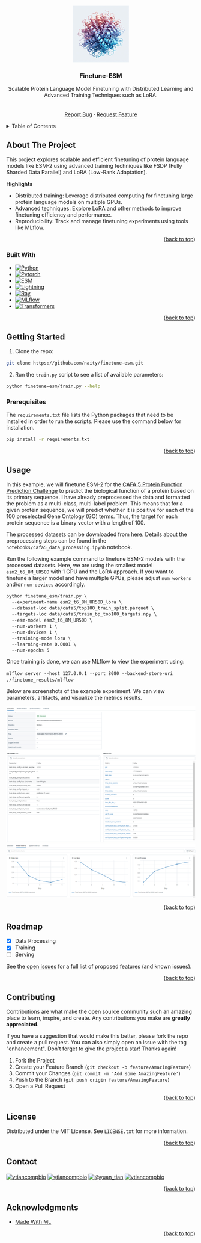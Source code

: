<!-- Improved compatibility of back to top link: See: https://github.com/othneildrew/Best-README-Template/pull/73 -->
<a name="readme-top"></a>
<!--
*** Thanks for checking out the Best-README-Template. If you have a suggestion
*** that would make this better, please fork the repo and create a pull request
*** or simply open an issue with the tag "enhancement".
*** Don't forget to give the project a star!
*** Thanks again! Now go create something AMAZING! :D
-->



<!-- PROJECT SHIELDS -->
<!--
*** I'm using markdown "reference style" links for readability.
*** Reference links are enclosed in brackets [ ] instead of parentheses ( ).
*** See the bottom of this document for the declaration of the reference variables
*** for contributors-url, forks-url, etc. This is an optional, concise syntax you may use.
*** https://www.markdownguide.org/basic-syntax/#reference-style-links
-->



<!-- PROJECT LOGO -->
<br />
<div align="center">
  <a href="https://github.com/naity/finetune-esm">
    <img src="images/logo.png" alt="Logo" width="150" height="150">
  </a>
 
<h3 align="center">Finetune-ESM</h3>

  <p align="center">
    Scalable Protein Language Model Finetuning with Distributed Learning and Advanced Training Techniques such as LoRA.
    <br />
    <br />
    <br />
    <a href="https://github.com/naity/finetune-esm/issues">Report Bug</a>
    ·
    <a href="https://github.com/naity/finetune-esm/issues">Request Feature</a>
  </p>
</div>



<!-- TABLE OF CONTENTS -->
<details>
  <summary>Table of Contents</summary>
  <ol>
    <li>
      <a href="#about-the-project">About The Project</a>
      <ul>
        <li><a href="#built-with">Built With</a></li>
      </ul>
    </li>
    <li>
      <a href="#getting-started">Getting Started</a>
      <ul>
        <li><a href="#prerequisites">Prerequisites</a></li>
      </ul>
    </li>
    <li><a href="#usage">Usage</a></li>
    <li><a href="#roadmap">Roadmap</a></li>
    <li><a href="#contributing">Contributing</a></li>
    <li><a href="#license">License</a></li>
    <li><a href="#contact">Contact</a></li>
    <li><a href="#acknowledgments">Acknowledgments</a></li>
  </ol>
</details>



<!-- ABOUT THE PROJECT -->
## About The Project

This project explores scalable and efficient finetuning of protein language models like ESM-2 using advanced training techniques like FSDP (Fully Sharded Data Parallel) and LoRA (Low-Rank Adaptation).

**Highlights**

* Distributed training: Leverage distributed computing for finetuning large protein language models on multiple GPUs.
* Advanced techniques: Explore LoRA and other methods to improve finetuning efficiency and performance.
* Reproducibility: Track and manage finetuning experiments using tools like MLflow.

<p align="right">(<a href="#readme-top">back to top</a>)</p>



### Built With

* [![Python][Python_badge]][Python-url]
* [![Pytorch][Pytorch_badge]][Pytorch-url]
* [![ESM][ESM_badge]][ESM-url]
* [![Lightning][Lightning_badge]][Lightning-url]
* [![Ray][Ray_badge]][Ray-url]
* [![MLflow][MLflow_badge]][MLflow-url]
* [![Transformers][Transformers_badge]][Transformers-url]

<p align="right">(<a href="#readme-top">back to top</a>)</p>



<!-- GETTING STARTED -->
## Getting Started

1. Clone the repo:
```sh
git clone https://github.com/naity/finetune-esm.git
```

2. Run the `train.py` script to see a list of available parameters:
```sh
python finetune-esm/train.py --help
```

### Prerequisites

The `requirements.txt` file lists the Python packages that need to be installed in order to run the scripts. Please use the command below for installation.
  ```sh
  pip install -r requirements.txt
  ```

<p align="right">(<a href="#readme-top">back to top</a>)</p>



<!-- USAGE EXAMPLES -->
## Usage
In this example, we will finetune ESM-2 for the [CAFA 5 Protein Function Prediction Challenge](https://www.kaggle.com/competitions/cafa-5-protein-function-prediction) to predict the biological function of a protein based on its primary sequence.
I have already preprocessed the data and formatted the problem as a multi-class, multi-label problem. This means that for a given protein sequence, we will predict whether it is positive for each of the 100 preselected Gene Ontology (GO) terms. Thus, the target for each protein sequence is a binary vector with a length of 100.

The processed datasets can be downloaded from [here](https://drive.google.com/drive/folders/1AV46AaOHDn_2lR65R8PIBJKXgz6Xk204?usp=sharing). Details about the preprocessing steps can be found in the `notebooks/cafa5_data_processing.ipynb` notebook.

Run the following example command to finetune ESM-2 models with the processed datasets. Here, we are using the smallest model `esm2_t6_8M_UR50D` with 1 GPU and the LoRA approach. If you want to finetune a larger model and have multiple GPUs, please adjust `num_workers` and/or `num-devices` accordingly.
```
python finetune_esm/train.py \
  --experiment-name esm2_t6_8M_UR50D_lora \
  --dataset-loc data/cafa5/top100_train_split.parquet \
  --targets-loc data/cafa5/train_bp_top100_targets.npy \
  --esm-model esm2_t6_8M_UR50D \
  --num-workers 1 \
  --num-devices 1 \
  --training-mode lora \
  --learning-rate 0.0001 \
  --num-epochs 5
```

Once training is done, we can use MLflow to view the experiment using:

`mlflow server --host 127.0.0.1 --port 8080 --backend-store-uri ./finetune_results/mlflow`

Below are screenshots of the example experiment. We can view parameters, artifacts, and visualize the metrics results.

![MLflow Result 1](images/mlflow_result1.png)
![MLflow Result 2](images/mlflow_result2.png)

<p align="right">(<a href="#readme-top">back to top</a>)</p>



<!-- ROADMAP -->
## Roadmap

- [x] Data Processing
- [x] Training
- [ ] Serving

See the [open issues](https://github.com/naity/finetune-esm/issues) for a full list of proposed features (and known issues).

<p align="right">(<a href="#readme-top">back to top</a>)</p>



<!-- CONTRIBUTING -->
## Contributing

Contributions are what make the open source community such an amazing place to learn, inspire, and create. Any contributions you make are **greatly appreciated**.

If you have a suggestion that would make this better, please fork the repo and create a pull request. You can also simply open an issue with the tag "enhancement".
Don't forget to give the project a star! Thanks again!

1. Fork the Project
2. Create your Feature Branch (`git checkout -b feature/AmazingFeature`)
3. Commit your Changes (`git commit -m 'Add some AmazingFeature'`)
4. Push to the Branch (`git push origin feature/AmazingFeature`)
5. Open a Pull Request

<p align="right">(<a href="#readme-top">back to top</a>)</p>



<!-- LICENSE -->
## License

Distributed under the MIT License. See `LICENSE.txt` for more information.

<p align="right">(<a href="#readme-top">back to top</a>)</p>



<!-- CONTACT -->
## Contact

<p align="left">
<a href="https://linkedin.com/in/ytiancompbio" target="blank"><img align="center" src="https://raw.githubusercontent.com/rahuldkjain/github-profile-readme-generator/master/src/images/icons/Social/linked-in-alt.svg" alt="ytiancompbio" height="30" width="40" /></a>
<a href="https://twitter.com/ytiancompbio" target="blank"><img align="center" src="https://raw.githubusercontent.com/rahuldkjain/github-profile-readme-generator/master/src/images/icons/Social/twitter.svg" alt="ytiancompbio" height="30" width="40" /></a>
<a href="https://medium.com/@yuan_tian" target="blank"><img align="center" src="https://raw.githubusercontent.com/rahuldkjain/github-profile-readme-generator/master/src/images/icons/Social/medium.svg" alt="@yuan_tian" height="30" width="40" /></a>
<a href="https://www.youtube.com/c/ytiancompbio" target="blank"><img align="center" src="https://raw.githubusercontent.com/rahuldkjain/github-profile-readme-generator/master/src/images/icons/Social/youtube.svg" alt="ytiancompbio" height="30" width="40" /></a>
</p>

<p align="right">(<a href="#readme-top">back to top</a>)</p>



<!-- ACKNOWLEDGMENTS -->
## Acknowledgments

* [Made With ML](https://madewithml.com/)

<p align="right">(<a href="#readme-top">back to top</a>)</p>



<!-- MARKDOWN LINKS & IMAGES -->
<!-- https://www.markdownguide.org/basic-syntax/#reference-style-links -->
[product-screenshot]: images/screenshot.png
[Python_badge]: https://img.shields.io/badge/Python-3776AB?logo=python&logoColor=fff&style=flat
[Python-url]: https://www.python.org/
[Pytorch_badge]: https://img.shields.io/badge/PyTorch-EE4C2C?logo=pytorch&logoColor=fff&style=flat
[Pytorch-url]: https://pytorch.org/
[Lightning_badge]: https://img.shields.io/badge/Lightning-792EE5?logo=lightning&logoColor=fff&style=flat
[Lightning-url]: https://lightning.ai/docs/pytorch/stable/
[Ray_badge]: https://img.shields.io/badge/Ray-028CF0?logo=ray&logoColor=fff&style=flat
[Ray-url]: https://www.ray.io/
[Transformers_badge]: https://img.shields.io/badge/%F0%9F%A4%97-Transformers-yellow?style=for-the-badge&style=flat
[Transformers-url]: https://huggingface.co/docs/transformers/index
[ESM_badge]: https://img.shields.io/badge/ESM-blue?style=for-the-badge&style=flat
[ESM-url]: https://github.com/facebookresearch/esm/
[MLflow_badge]: https://img.shields.io/badge/MLflow-0194E2?logo=mlflow&logoColor=fff&style=flat
[MLflow-url]: https://mlflow.org/
